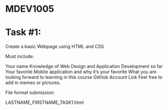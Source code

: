 # MDEV1005

# Task #1:

Create a basic Webpage using HTML and CSS

Must include: 

Your name
Knowledge of Web Design and Application Development so far
Your favorite Mobile application and why it’s your favorite
What you are looking forward to learning in this course
GitHub Account Link
Feel free to add in memes or pictures.

File format submission: 

LASTNAME_FIRSTNAME_TASK1.html